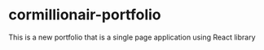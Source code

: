 # cormillionair-portfolio
This is a new portfolio that is a single page application using React library
